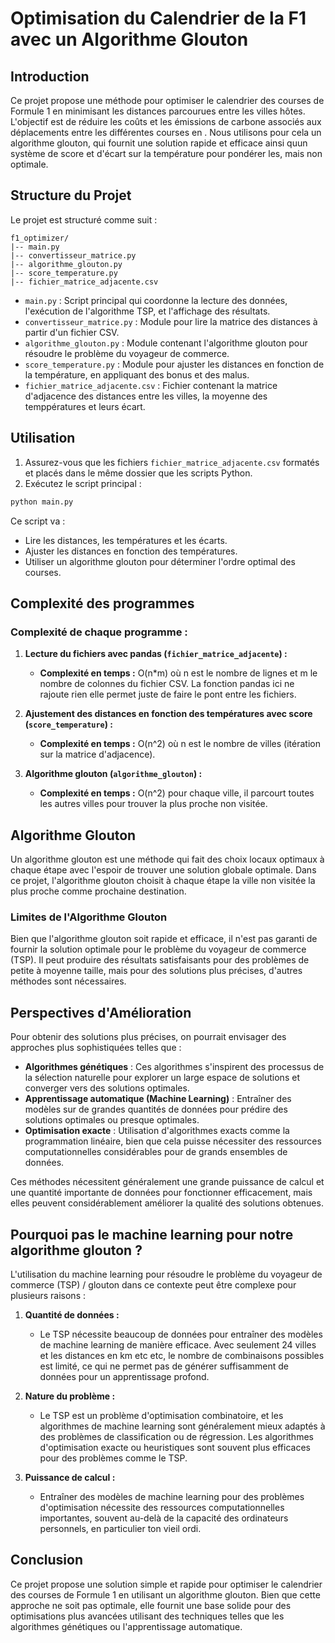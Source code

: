 # Optimisation du Calendrier de la F1 avec un Algorithme Glouton

## Introduction

Ce projet propose une méthode pour optimiser le calendrier des courses de Formule 1 en minimisant les distances parcourues entre les villes hôtes. L'objectif est de réduire les coûts et les émissions de carbone associés aux déplacements entre les différentes courses en . Nous utilisons pour cela un algorithme glouton, qui fournit une solution rapide et efficace ainsi quun système de score et d'écart sur la température pour pondérer les, mais non optimale.

## Structure du Projet

Le projet est structuré comme suit :

```
f1_optimizer/
|-- main.py
|-- convertisseur_matrice.py
|-- algorithme_glouton.py
|-- score_temperature.py
|-- fichier_matrice_adjacente.csv
```

- `main.py` : Script principal qui coordonne la lecture des données, l'exécution de l'algorithme TSP, et l'affichage des résultats.
- `convertisseur_matrice.py` : Module pour lire la matrice des distances à partir d'un fichier CSV.
- `algorithme_glouton.py` : Module contenant l'algorithme glouton pour résoudre le problème du voyageur de commerce.
- `score_temperature.py` : Module pour ajuster les distances en fonction de la température, en appliquant des bonus et des malus.
- `fichier_matrice_adjacente.csv` : Fichier contenant la matrice d'adjacence des distances entre les villes, la moyenne des temppératures et leurs écart.
  
## Utilisation

1. Assurez-vous que les fichiers `fichier_matrice_adjacente.csv` formatés et placés dans le même dossier que les scripts Python.
2. Exécutez le script principal :

```bash
python main.py
```

Ce script va :
- Lire les distances, les températures et les écarts.
- Ajuster les distances en fonction des températures.
- Utiliser un algorithme glouton pour déterminer l'ordre optimal des courses.

## Complexité des programmes

### Complexité de chaque programme :

1. **Lecture du fichiers avec pandas (`fichier_matrice_adjacente`) :**
   - **Complexité en temps :** O(n*m) où n est le nombre de lignes et m le nombre de colonnes du fichier CSV. La fonction pandas ici ne rajoute rien elle permet juste de faire le pont entre les fichiers.

2. **Ajustement des distances en fonction des températures avec score (`score_temperature`) :**
   - **Complexité en temps :** O(n^2) où n est le nombre de villes (itération sur la matrice d'adjacence).

3. **Algorithme glouton (`algorithme_glouton`) :**
   - **Complexité en temps :** O(n^2) pour chaque ville, il parcourt toutes les autres villes pour trouver la plus proche non visitée.

## Algorithme Glouton

Un algorithme glouton est une méthode qui fait des choix locaux optimaux à chaque étape avec l'espoir de trouver une solution globale optimale. Dans ce projet, l'algorithme glouton choisit à chaque étape la ville non visitée la plus proche comme prochaine destination.

### Limites de l'Algorithme Glouton

Bien que l'algorithme glouton soit rapide et efficace, il n'est pas garanti de fournir la solution optimale pour le problème du voyageur de commerce (TSP). Il peut produire des résultats satisfaisants pour des problèmes de petite à moyenne taille, mais pour des solutions plus précises, d'autres méthodes sont nécessaires.

## Perspectives d'Amélioration

Pour obtenir des solutions plus précises, on pourrait envisager des approches plus sophistiquées telles que :
- **Algorithmes génétiques** : Ces algorithmes s'inspirent des processus de la sélection naturelle pour explorer un large espace de solutions et converger vers des solutions optimales.
- **Apprentissage automatique (Machine Learning)** : Entraîner des modèles sur de grandes quantités de données pour prédire des solutions optimales ou presque optimales.
- **Optimisation exacte** : Utilisation d'algorithmes exacts comme la programmation linéaire, bien que cela puisse nécessiter des ressources computationnelles considérables pour de grands ensembles de données.

Ces méthodes nécessitent généralement une grande puissance de calcul et une quantité importante de données pour fonctionner efficacement, mais elles peuvent considérablement améliorer la qualité des solutions obtenues.

## Pourquoi pas le machine learning pour notre algorithme glouton ?

L'utilisation du machine learning pour résoudre le problème du voyageur de commerce (TSP) / glouton dans ce contexte peut être complexe pour plusieurs raisons :

1. **Quantité de données :**
   - Le TSP nécessite beaucoup de données pour entraîner des modèles de machine learning de manière efficace. Avec seulement 24 villes et les distances en km etc etc, le nombre de combinaisons possibles est limité, ce qui ne permet pas de générer suffisamment de données pour un apprentissage profond.

2. **Nature du problème :**
   - Le TSP est un problème d'optimisation combinatoire, et les algorithmes de machine learning sont généralement mieux adaptés à des problèmes de classification ou de régression. Les algorithmes d'optimisation exacte ou heuristiques sont souvent plus efficaces pour des problèmes comme le TSP.

3. **Puissance de calcul :**
   - Entraîner des modèles de machine learning pour des problèmes d'optimisation nécessite des ressources computationnelles importantes, souvent au-delà de la capacité des ordinateurs personnels, en particulier ton vieil ordi.

## Conclusion

Ce projet propose une solution simple et rapide pour optimiser le calendrier des courses de Formule 1 en utilisant un algorithme glouton. Bien que cette approche ne soit pas optimale, elle fournit une base solide pour des optimisations plus avancées utilisant des techniques telles que les algorithmes génétiques ou l'apprentissage automatique.
